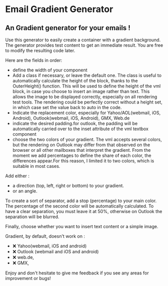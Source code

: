 # Email Gradient Generator

## An Gradient generator for your emails !

Use this generator to easily create a container with a gradient background. The generator provides test content to get an immediate result. You are free to modify the resulting code later.

Here are the fields in order:
- define the width of your component
- Add a class if necessary, or leave the default one.
The class is useful to automatically calculate the height of the block, thanks to the OuterHeight() function. This will be used
to define the height of the vml block, in case you choose to insert an image rather than text. This allows the image to be displayed correctly, especially on all rendering test tools. The rendering could be perfectly correct without a height set, in which case set the value back to auto in the code.
- Indicate the replacement color, especially for Yahoo/AOL(webmail, iOS, Android), Outlook(webmail, iOS, Android), GMX, Web.de
- indicate the desired padding.for outlook, the padding will be automatically carried over to the inset attribute of the vml textbox component
- choose the two colors of your gradient. The vml accepts several colors, but the rendering on Outlook may differ from that observed on the browser or all other mailboxes that interpret the gradient. From the moment we add percentages to define the share of each color, the differences appear.For this reason, I limited it to two colors, which is suitable in most cases.

Add either :
- a direction (top, left, right or bottom) to your gradient.
- or an angle.

To create a sort of separator, add a stop (percentage) to your main color. The percentage of the second color will be automatically calculated. To have a clear separation, you must leave it at 50%, otherwise on Outlook the separation will be blurred.

Finally, choose whether you want to insert text content or a simple image.

Gradient, by default, doesn't work on : 
- ❌ Yahoo(webmail, iOS and android) 
- ❌ Outlook (webmail and iOS and android)
- ❌ web.de, 
- ❌ GMX,

Enjoy and don't hesitate to give me feedback if you see any areas for improvement or bugs!
